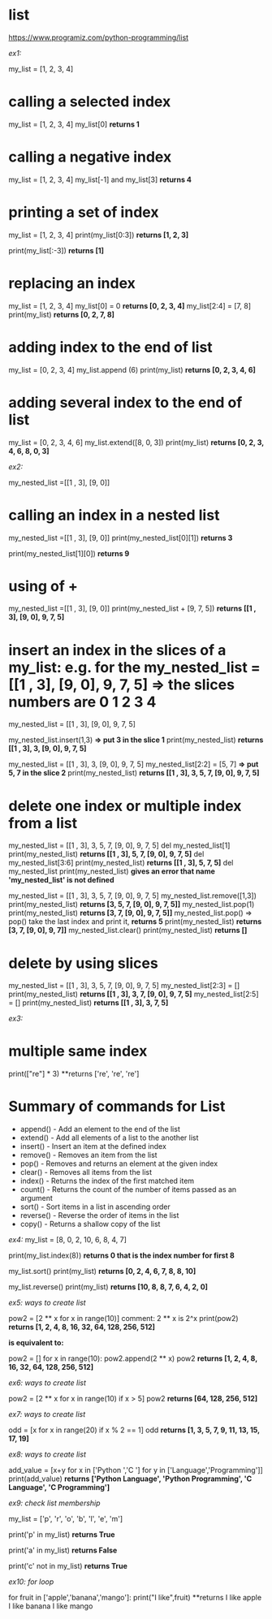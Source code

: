 # list

https://www.programiz.com/python-programming/list  

_ex1:_

my_list = [1, 2, 3, 4]

# calling a selected index
my_list = [1, 2, 3, 4]
my_list[0] **returns 1**

# calling a negative index
my_list = [1, 2, 3, 4]
my_list[-1] and my_list[3] **returns 4**

# printing a set of index
my_list = [1, 2, 3, 4]
print(my_list[0:3]) **returns [1, 2, 3]**

print(my_list[:-3]) **returns [1]**

# replacing an index
my_list = [1, 2, 3, 4]
my_list[0] = 0 **returns [0, 2, 3, 4]**
my_list[2:4] = [7, 8]
print(my_list) **returns [0, 2, 7, 8]**

# adding index to the end of list
my_list = [0, 2, 3, 4]
my_list.append (6)
print(my_list) **returns [0, 2, 3, 4, 6]**

# adding several index to the end of list
my_list = [0, 2, 3, 4, 6]
my_list.extend([8, 0, 3])
print(my_list) **returns [0, 2, 3, 4, 6, 8, 0, 3]**

_ex2:_

my_nested_list =[[1 , 3], [9, 0]]

# calling an index in a nested list
my_nested_list =[[1 , 3], [9, 0]]
print(my_nested_list[0][1]) **returns 3**

print(my_nested_list[1][0]) **returns 9**

# using of +
my_nested_list =[[1 , 3], [9, 0]]
print(my_nested_list + [9, 7, 5]) **returns [[1 , 3], [9, 0], 9, 7, 5]**

# insert an index in the slices of a my_list: e.g. for the my_nested_list = [[1 , 3], [9, 0], 9, 7, 5] => the slices numbers are 0 1 2 3 4
my_nested_list = [[1 , 3], [9, 0], 9, 7, 5]

my_nested_list.insert(1,3)   **=> put 3 in the slice 1**
print(my_nested_list) **returns [[1 , 3], 3, [9, 0], 9, 7, 5]**

my_nested_list = [[1 , 3], 3, [9, 0], 9, 7, 5]
my_nested_list[2:2] = [5, 7]  **=> put 5, 7 in the slice 2**
print(my_nested_list) **returns [[1 , 3], 3, 5, 7, [9, 0], 9, 7, 5]**

# delete one index or multiple index from a list
my_nested_list = [[1 , 3], 3, 5, 7, [9, 0], 9, 7, 5]
del my_nested_list[1]
print(my_nested_list) **returns [[1 , 3], 5, 7, [9, 0], 9, 7, 5]**
del my_nested_list[3:6]
print(my_nested_list) **returns [[1 , 3], 5, 7, 5]**
del my_nested_list
print(my_nested_list) **gives an error that name 'my_nested_list' is not defined**

my_nested_list = [[1 , 3], 3, 5, 7, [9, 0], 9, 7, 5]
my_nested_list.remove([1,3])
print(my_nested_list) **returns [3, 5, 7, [9, 0], 9, 7, 5]]**
my_nested_list.pop(1)
print(my_nested_list) **returns [3, 7, [9, 0], 9, 7, 5]]**
my_nested_list.pop() => pop() take the last index and print it, **returns 5**
print(my_nested_list) **returns [3, 7, [9, 0], 9, 7]]**
my_nested_list.clear()
print(my_nested_list) **returns []**

# delete by using slices
my_nested_list = [[1 , 3], 3, 5, 7, [9, 0], 9, 7, 5]
my_nested_list[2:3] = []
print(my_nested_list) **returns [[1 , 3], 3, 7, [9, 0], 9, 7, 5]**
my_nested_list[2:5] = []
print(my_nested_list) **returns [[1 , 3], 3, 7, 5]**

_ex3:_

# multiple same index
print(["re"] * 3) **returns ['re', 're', 're']

# Summary of commands for List

- append() - Add an element to the end of the list
- extend() - Add all elements of a list to the another list
- insert() - Insert an item at the defined index
- remove() - Removes an item from the list
- pop() - Removes and returns an element at the given index
- clear() - Removes all items from the list
- index() - Returns the index of the first matched item
- count() - Returns the count of the number of items passed as an argument
- sort() - Sort items in a list in ascending order
- reverse() - Reverse the order of items in the list
- copy() - Returns a shallow copy of the list

_ex4:_
my_list = [8, 0, 2, 10, 6, 8, 4, 7]

print(my_list.index(8)) **returns 0 that is the index number for first 8**

my_list.sort()
print(my_list) **returns [0, 2, 4, 6, 7, 8, 8, 10]**

my_list.reverse()
print(my_list) **returns [10, 8, 8, 7, 6, 4, 2, 0]**

_ex5: ways to create list_

pow2 = [2 ** x for x in range(10)] comment: 2 ** x is 2^x
print(pow2)  **returns [1, 2, 4, 8, 16, 32, 64, 128, 256, 512]**

**is equivalent to:**

pow2 = []
for x in range(10):
   pow2.append(2 ** x)
pow2 **returns [1, 2, 4, 8, 16, 32, 64, 128, 256, 512]**

_ex6: ways to create list_

pow2 = [2 ** x for x in range(10) if x > 5]
pow2 **returns [64, 128, 256, 512]**

_ex7: ways to create list_

odd = [x for x in range(20) if x % 2 == 1]
odd **returns [1, 3, 5, 7, 9, 11, 13, 15, 17, 19]**

_ex8: ways to create list_

add_value = [x+y for x in ['Python ','C '] for y in ['Language','Programming']]
print(add_value) **returns ['Python Language', 'Python Programming', 'C Language', 'C Programming']**

_ex9: check list membership_

my_list = ['p', 'r', 'o', 'b', 'l', 'e', 'm']

print('p' in my_list) **returns True**

print('a' in my_list) **returns False**

print('c' not in my_list) **returns True**

_ex10: for loop_

for fruit in ['apple','banana','mango']:
    print("I like",fruit)
**returns
I like apple
I like banana
I like mango
